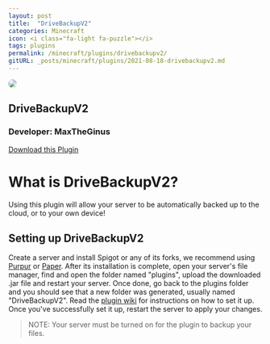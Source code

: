 ```yaml
---
layout: post
title:  "DriveBackupV2"
categories: Minecraft
icon: <i class="fa-light fa-puzzle"></i>
tags: plugins
permalink: /minecraft/plugins/drivebackupv2/
gitURL: _posts/minecraft/plugins/2021-08-18-drivebackupv2.md
---
```


<div class="install-plugin">
    <img style="border-radius: 7px;" src="https://media.forgecdn.net/avatars/272/319/637250850729446954.png">
    <h2>DriveBackupV2</h2>
    <h3>Developer: MaxTheGinus</h3>
    <a href="https://dev.bukkit.org/projects/drivebackupv2/">Download this Plugin</a>
</div>


# What is DriveBackupV2?
Using this plugin will allow your server to be automatically backed up to the cloud, or to your own device!

## Setting up DriveBackupV2

Create a server and install Spigot or any of its forks, we recommend using [Purpur](https://purpur.pl3x.net) or [Paper](https://papermc.io). After its installation is complete, open your server's file manager, find and open the folder named "plugins", upload the downloaded .jar file and restart your server. Once done, go back to the plugins folder and you should see that a new folder was generated, usually named "DriveBackupV2". Read the [plugin wiki](https://github.com/MaxMaeder/DriveBackupV2/wiki) for instructions on how to set it up. Once you've successfully set it up, restart the server to apply your changes.


> NOTE: Your server must be turned on for the plugin to backup your files.